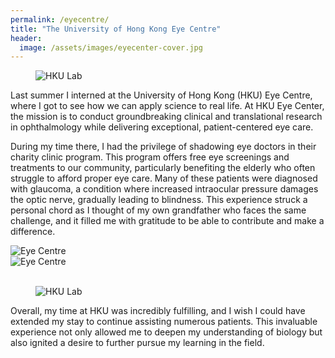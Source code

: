 ```yaml
---
permalink: /eyecentre/
title: "The University of Hong Kong Eye Centre"
header:
  image: /assets/images/eyecenter-cover.jpg
---
```


<figure style="width: 40%" class="align-right">
  <img src="{{ site.url }}{{ site.baseurl }}/assets/images/eyecenter-lab001.jpg" alt="HKU Lab">
</figure>
Last summer I interned at the University of Hong Kong (HKU) Eye Centre, where I got to see how we can apply science to real life. At HKU Eye Center, the mission is to conduct groundbreaking clinical and translational research in ophthalmology while delivering exceptional, patient-centered eye care.

During my time there, I had the privilege of shadowing eye doctors in their charity clinic program. This program offers free eye screenings and treatments to our community, particularly benefiting the elderly who often struggle to afford proper eye care. Many of these patients were diagnosed with glaucoma, a condition where increased intraocular pressure damages the optic nerve, gradually leading to blindness. This experience struck a personal chord as I thought of my own grandfather who faces the same challenge, and it filled me with gratitude to be able to contribute and make a difference.

<div class="row">
  <div class="column" style="width: 50%;">
    <img src="{{ site.url }}{{ site.baseurl }}/assets/images/eyecenter002.jpg" alt="Eye Centre">
  </div>
  <div class="column" style="width: 50%;">
    <img src="{{ site.url }}{{ site.baseurl }}/assets/images/eyecenter001.jpg" alt="Eye Centre">
  </div>
</div>
<br />

<figure style="width: 50%" class="align-right">
  <img src="{{ site.url }}{{ site.baseurl }}/assets/images/eyecenter-lab002.jpg" alt="HKU Lab">
</figure>
Overall, my time at HKU was incredibly fulfilling, and I wish I could have extended my stay to continue assisting numerous patients. This invaluable experience not only allowed me to deepen my understanding of biology but also ignited a desire to further pursue my learning in the field.